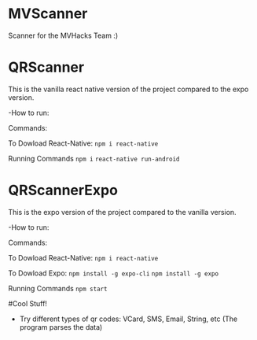 # MVScanner

Scanner for the MVHacks Team :)

# QRScanner

This is the vanilla react native version of the project compared to the expo version.

-How to run:

Commands:

To Dowload React-Native:
```npm i react-native```

Running Commands
```npm i```
```react-native run-android```

# QRScannerExpo

This is the expo version of the project compared to the vanilla version.

-How to run:

Commands:

To Dowload React-Native:
```npm i react-native```

To Dowload Expo:
```npm install -g expo-cli```
```npm install -g expo```

Running Commands
```npm start```


#Cool Stuff!

- Try different types of qr codes: VCard, SMS, Email, String, etc (The program parses the data)
